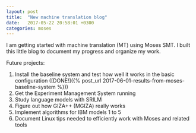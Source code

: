 ```yaml
---
layout: post
title:  "New machine translation blog"
date:   2017-05-22 20:58:01 +0300
categories: moses
---
```

I am getting started with machine translation (MT) using Moses SMT. I built this little blog to document my progress and organize my work.

Future projects:
1. Install the baseline system and test how well it works in the basic configuration ([DONE!]({% post_url 2017-06-01-results-from-moses-baseline-system %}))
2. Get the Experiment Management System running
3. Study language models with SRILM
4. Figure out how GIZA++ (MGIZA) really works
5. Implement algorithms for IBM models 1 to 5
6. Document Linux tips needed to efficiently work with Moses and related tools
